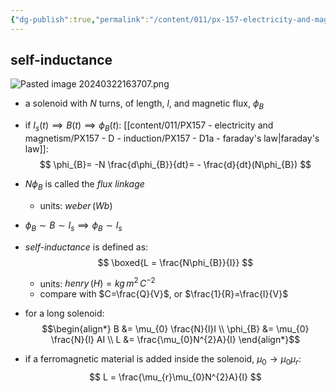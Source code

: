 ```yaml
---
{"dg-publish":true,"permalink":"/content/011/px-157-electricity-and-magnetism/px-157-d-induction/px-157-d3a-inductors/","noteIcon":"1","created":"2024-10-01T18:27:10.241+01:00","updated":"2024-11-26T20:10:48.376+00:00"}
---
```


## self-inductance
![Pasted image 20240322163707.png](/img/user/pics/Pasted%20image%2020240322163707.png)
- a solenoid with $N$ turns, of length, ${} l$, and magnetic flux, $\phi_{B}$
- if $I_{s}(t) \implies B(t) \implies \phi_{B}(t):$ [[content/011/PX157 - electricity and magnetism/PX157 - D - induction/PX157 - D1a - faraday's law\|faraday's law]]:
$$
\phi_{B}= -N \frac{d\phi_{B}}{dt}= - \frac{d}{dt}(N\phi_{B})
$$
- $N\phi_{B}$ is called the *flux linkage*
	- units: $weber\,(Wb)$
- $\phi_{B} \sim B \sim I_{s} \implies \phi_{B}\sim I_{s}$

- *self-inductance* is defined as:
$$
\boxed{L = \frac{N\phi_{B}}{I}}
$$
	- units: $henry\,(H) = kg\,m^{2}\,C^{-2}$
	- compare with $C=\frac{Q}{V}$, or $\frac{1}{R}=\frac{I}{V}$ 
- for a long solenoid:
$$\begin{align*}
	B &= \mu_{0} \frac{N}{l}I \\
	\phi_{B} &= \mu_{0} \frac{N}{l} AI \\
	L &= \frac{\mu_{0}N^{2}A}{l}
\end{align*}$$
- if a ferromagnetic material is added inside the solenoid, $\mu_{0}\to\mu_{0}\mu_{r}:$
$$
L = \frac{\mu_{r}\mu_{0}N^{2}A}{l}
$$
